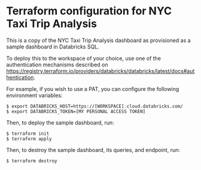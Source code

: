 # Terraform configuration for NYC Taxi Trip Analysis

This is a copy of the NYC Taxi Trip Analysis dashboard as provisioned as a sample dashboard in Databricks SQL.

To deploy this to the workspace of your choice, use one of the authentication mechanisms
described on https://registry.terraform.io/providers/databricks/databricks/latest/docs#authentication.

For example, if you wish to use a PAT, you can configure the following environment variables:
```shell
$ export DATABRICKS_HOST=https://[WORKSPACE].cloud.databricks.com/
$ export DATABRICKS_TOKEN=[MY PERSONAL ACCESS TOKEN]
```

Then, to deploy the sample dashboard, run:
```shell
$ terraform init
$ terraform apply
```

Then, to destroy the sample dashboard, its queries, and endpoint, run:
```shell
$ terraform destroy
```
